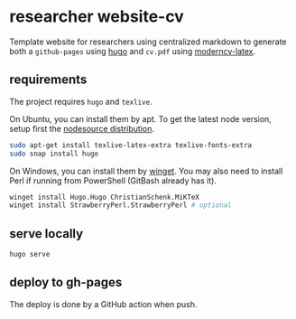 # researcher website-cv

Template website for researchers using centralized markdown to generate both a `github-pages` using [hugo](https://gohugo.io/documentation/) and `cv.pdf` using [moderncv-latex](https://github.com/moderncv/moderncv).

## requirements

The project requires `hugo` and `texlive`.

On Ubuntu, you can install them by apt. To get the latest node version, setup first the [nodesource distribution](https://github.com/nodesource/distributions).

  ```bash
  sudo apt-get install texlive-latex-extra texlive-fonts-extra
  sudo snap install hugo
  ```

On Windows, you can install them by [winget](https://learn.microsoft.com/en-us/windows/package-manager/winget/). You may also need to install Perl if running from PowerShell (GitBash already has it).

  ```bash
  winget install Hugo.Hugo ChristianSchenk.MiKTeX
  winget install StrawberryPerl.StrawberryPerl # optional
  ```

## serve locally

  ```bash
  hugo serve
  ```

## deploy to gh-pages

The deploy is done by a GitHub action when push.
